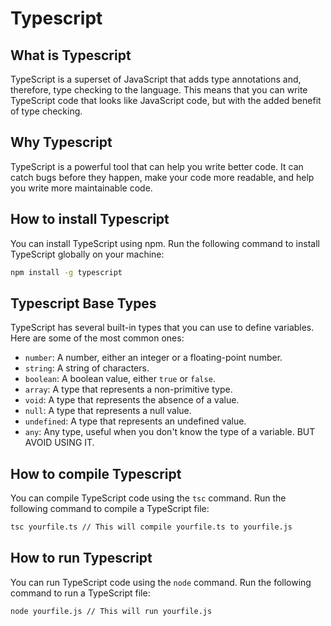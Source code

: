 # Typescript

## What is Typescript

TypeScript is a superset of JavaScript that adds type annotations and, therefore, type checking to the language. This means that you can write TypeScript code that looks like JavaScript code, but with the added benefit of type checking.

## Why Typescript

TypeScript is a powerful tool that can help you write better code. It can catch bugs before they happen, make your code more readable, and help you write more maintainable code.

## How to install Typescript

You can install TypeScript using npm. Run the following command to install TypeScript globally on your machine:

```bash
npm install -g typescript
```

## Typescript Base Types

TypeScript has several built-in types that you can use to define variables. Here are some of the most common ones:

- `number`: A number, either an integer or a floating-point number.
- `string`: A string of characters.
- `boolean`: A boolean value, either `true` or `false`.
- `array`: A type that represents a non-primitive type.
- `void`: A type that represents the absence of a value.
- `null`: A type that represents a null value.
- `undefined`: A type that represents an undefined value.
- `any`: Any type, useful when you don't know the type of a variable. BUT AVOID USING IT.

## How to compile Typescript

You can compile TypeScript code using the `tsc` command. Run the following command to compile a TypeScript file:

```bash
tsc yourfile.ts // This will compile yourfile.ts to yourfile.js
```

## How to run Typescript

You can run TypeScript code using the `node` command. Run the following command to run a TypeScript file:

```bash
node yourfile.js // This will run yourfile.js
```
